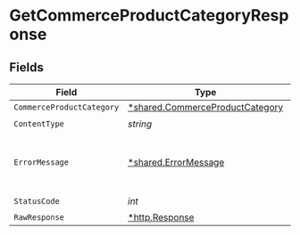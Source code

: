 # GetCommerceProductCategoryResponse


## Fields

| Field                                                                             | Type                                                                              | Required                                                                          | Description                                                                       |
| --------------------------------------------------------------------------------- | --------------------------------------------------------------------------------- | --------------------------------------------------------------------------------- | --------------------------------------------------------------------------------- |
| `CommerceProductCategory`                                                         | [*shared.CommerceProductCategory](../../models/shared/commerceproductcategory.md) | :heavy_minus_sign:                                                                | OK                                                                                |
| `ContentType`                                                                     | *string*                                                                          | :heavy_check_mark:                                                                | N/A                                                                               |
| `ErrorMessage`                                                                    | [*shared.ErrorMessage](../../models/shared/errormessage.md)                       | :heavy_minus_sign:                                                                | Your API request was not properly authorized.                                     |
| `StatusCode`                                                                      | *int*                                                                             | :heavy_check_mark:                                                                | N/A                                                                               |
| `RawResponse`                                                                     | [*http.Response](https://pkg.go.dev/net/http#Response)                            | :heavy_minus_sign:                                                                | N/A                                                                               |
